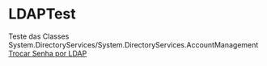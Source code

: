 # LDAPTest
Teste das Classes  System.DirectoryServices/System.DirectoryServices.AccountManagement
[Trocar Senha por LDAP](https://wilsonsantosnet.medium.com/trocar-senha-por-ldap-871b7424eba1)
